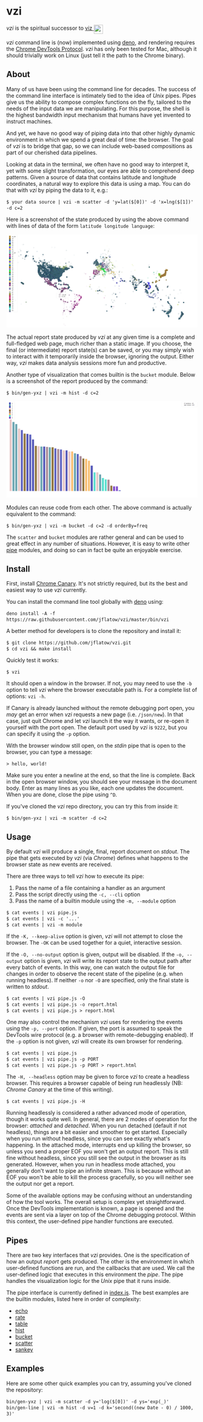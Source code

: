 # vzi

*vzi* is the spiritual successor to [viz <img src="http://www.flatown.com/img/viz.png" width="24" height="24" align="top">](https://github.com/jflatow/viz)

*vzi* command line is (now) implemented using [deno](https://deno.com/), and rendering requires the [Chrome DevTools Protocol](https://chromedevtools.github.io/devtools-protocol/1-3/Page/).
*vzi* has only been tested for Mac, although it should trivially work on Linux (just tell it the path to the Chrome binary).

## About

Many of us have been using the command line for decades.
The success of the command line interface is intimately tied to the idea of *Unix* pipes.
Pipes give us the ability to compose complex functions on the fly, tailored to the needs of the input data we are manipulating.
For this purpose, the shell is the highest bandwidth input mechanism that humans have yet invented to instruct machines.

And yet, we have no good way of piping data into that other highly dynamic environment in which we spend a great deal of time: the browser.
The goal of *vzi* is to bridge that gap, so we can include web-based compositions as part of our cherished data pipelines.

Looking at data in the terminal, we often have no good way to interpret it, yet with some slight transformation, our eyes are able to comprehend deep patterns.
Given a source of data that contains latitude and longitude coordinates, a natural way to explore this data is using a map.
You can do that with *vzi* by piping the data to it, e.g.:

```
$ your data source | vzi -m scatter -d 'y=lat($[0])' -d 'x=lng($[1])' -d c=2
```

Here is a screenshot of the state produced by using the above command with lines of data of the form `latitude longitude language`:

![scatter-map](img/scatter-map.png)

The actual report state produced by *vzi* at any given time is a complete and full-fledged web page, much richer than a static image.
If you choose, the final (or intermediate) report state(s) can be saved, or you may simply wish to interact with it temporarily inside the browser, ignoring the output.
Either way, *vzi* makes data analysis sessions more fun and productive.

Another type of visualization that comes builtin is the `bucket` module.
Below is a screenshot of the report produced by the command:

```
$ bin/gen-yxz | vzi -m hist -d c=2
```

![hist-yxz](img/hist-yxz.png)

Modules can reuse code from each other.
The above command is actually equivalent to the command:

```
$ bin/gen-yxz | vzi -m bucket -d c=2 -d orderBy=freq
```

The `scatter` and `bucket` modules are rather general and can be used to great effect in any number of situations.
However, it is easy to write other [pipe](#pipes) modules, and doing so can in fact be quite an enjoyable exercise.

## Install

First, install [Chrome Canary](https://www.google.com/chrome/browser/canary.html).
It's not strictly required, but its the best and easiest way to use *vzi* currently.

You can install the command line tool globally with [deno](https://deno.land/manual/tools/script_installer) using:

```
deno install -A -f https://raw.githubusercontent.com/jflatow/vzi/master/bin/vzi
```

A better method for developers is to clone the repository and install it:

```
$ git clone https://github.com/jflatow/vzi.git
$ cd vzi && make install
```

Quickly test it works:

```
$ vzi
```

It should open a window in the browser.
If not, you may need to use the `-b` option to tell *vzi* where the browser executable path is.
For a complete list of options: `vzi -h`.

If Canary is already launched without the remote debugging port open, you *may* get an error when *vzi* requests a new page (i.e. `/json/new`).
In that case, just quit Chrome and let *vzi* launch it the way it wants, or re-open it yourself with the port open.
The default port used by *vzi* is `9222`, but you can specify it using the `-p` option.

With the browser window still open, on the *stdin* pipe that is open to the browser, you can type a message:

```
> hello, world!
```

Make sure you enter a newline at the end, so that the line is complete.
Back in the open browser window, you should see your message in the document body.
Enter as many lines as you like, each one updates the document.
When you are done, close the pipe using `^D`.

If you've cloned the *vzi* repo directory, you can try this from inside it:

```
$ bin/gen-yxz | vzi -m scatter -d c=2
```

## Usage

By default *vzi* will produce a single, final, report document on *stdout*.
The pipe that gets executed by *vzi* (via *Chrome*) defines what happens to the browser state as new events are received.

There are three ways to tell *vzi* how to execute its pipe:
 1. Pass the name of a file containing a handler as an argument
 2. Pass the script directly using the `-c, --cli` option
 3. Pass the name of a builtin module using the `-m, --module` option

```
$ cat events | vzi pipe.js
$ cat events | vzi -c '...'
$ cat events | vzi -m module
```

If the `-K, --keep-alive` option is given, *vzi* will not attempt to close the browser.
The `-OK` can be used together for a quiet, interactive session.

If the `-O, --no-output` option is given, output will be disabled.
If the `-o, --output` option is given, *vzi* will write its report state to the output path after every batch of events.
In this way, one can watch the output file for changes in order to observe the recent state of the pipeline (e.g. when running headless).
If neither `-o` nor `-O` are specified, only the final state is written to *stdout*.

```
$ cat events | vzi pipe.js -O
$ cat events | vzi pipe.js -o report.html
$ cat events | vzi pipe.js > report.html
```

One may also control the mechanism *vzi* uses for rendering the events using the `-p, --port` option.
If given, the port is assumed to speak the DevTools wire protocol (e.g. a browser with remote-debugging enabled).
If the `-p` option is not given, *vzi* will create its own browser for rendering.

```
$ cat events | vzi pipe.js
$ cat events | vzi pipe.js -p PORT
$ cat events | vzi pipe.js -p PORT > report.html
```

The `-H, --headless` option may be given to force *vzi* to create a headless browser.
This requires a browser capable of being run headlessly (NB: *Chrome Canary* at the time of this writing).

```
$ cat events | vzi pipe.js -H
```

Running headlessly is considered a rather advanced mode of operation, though it works quite well.
In general, there are 2 modes of operation for the browser: *attached* and *detached*.
When you run detached (default if not headless), things are a bit easier and smoother to get started.
Especially when you run without headless, since you can see exactly what's happening.
In the attached mode, interrupts end up killing the browser, so unless you send a proper EOF you won't get an output report.
This is still fine without headless, since you still see the output in the browser as its generated.
However, when you run in headless mode attached, you generally don't want to pipe an infinite stream.
This is because without an EOF you won't be able to kill the process gracefully, so you will neither see the output nor get a report.

Some of the available options may be confusing without an understanding of how the tool works.
The overall setup is complex yet straightforward.
Once the DevTools implementation is known, a page is opened and the events are sent via a layer on top of the Chrome debugging protocol.
Within this context, the user-defined pipe handler functions are executed.

## Pipes

There are two key interfaces that *vzi* provides.
One is the specification of how an output *report* gets produced.
The other is the environment in which user-defined functions are run, and the callbacks that are used.
We call the user-defined logic that executes in this environment the *pipe*.
The pipe handles the visualization logic for the *Unix* pipe that it runs inside.

The pipe interface is currently defined in [index.js](www/index.js).
The best examples are the builtin modules, listed here in order of complexity:

 - [echo](lib/www/echo.ts)
 - [rate](lib/www/rate.ts)
 - [table](lib/www/table.ts)
 - [hist](lib/www/hist.ts)
 - [bucket](lib/www/bucket.ts)
 - [scatter](lib/www/scatter.ts)
 - [sankey](lib/www/sankey.ts)

## Examples

Here are some other quick examples you can try, assuming you've cloned the repository:

```
bin/gen-yxz | vzi -m scatter -d y='log($[0])' -d ys='exp(_)'
bin/gen-line | vzi -m hist -d v=1 -d k='second((new Date - 0) / 1000, 3)'
```
